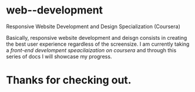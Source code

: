 # web--development
Responsive Website Development and Design Specialization (Coursera)

Basically, responsive website development and deisgn consists in creating the best user experience regardless of the screensize.
I am currently taking a *front-end develompent speacilaization on coursera* and through this series of docs I will showcase my progress. 
# Thanks for checking out.
